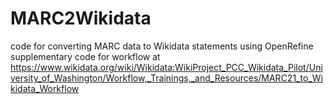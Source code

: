 # MARC2Wikidata
code for converting MARC data to Wikidata statements using OpenRefine
supplementary code for workflow at https://www.wikidata.org/wiki/Wikidata:WikiProject_PCC_Wikidata_Pilot/University_of_Washington/Workflow,_Trainings,_and_Resources/MARC21_to_Wikidata_Workflow
